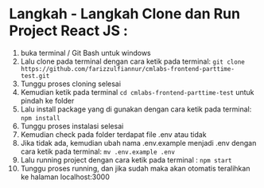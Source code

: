 # Langkah - Langkah Clone dan Run Project React JS : 

 1. buka terminal / Git Bash untuk windows
 2. Lalu clone pada terminal dengan cara ketik pada terminal: 
 `git clone https://github.com/farizzulfiannur/cmlabs-frontend-parttime-test.git`
 3. Tunggu proses cloning selesai
 4. Kemudian ketik pada terminal `cd cmlabs-frontend-parttime-test` untuk pindah ke folder 
 5. Lalu install package yang di gunakan dengan cara ketik pada terminal: 
 `npm install`
 6. Tunggu proses instalasi selesai 
 7. Kemudian check pada folder terdapat file .env atau tidak
 8. Jika tidak ada, kemudian ubah nama .env.example menjadi .env dengan cara ketik pada terminal: 
 `mv .env.example .env ` 
 9. Lalu running project dengan cara ketik pada terminal : 
 `npm start`
 10. Tunggu proses running, dan jika sudah maka akan otomatis teralihkan ke halaman localhost:3000

